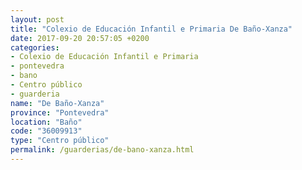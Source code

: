 ```yaml
---
layout: post
title: "Colexio de Educación Infantil e Primaria De Baño-Xanza"
date: 2017-09-20 20:57:05 +0200
categories:
- Colexio de Educación Infantil e Primaria
- pontevedra
- bano
- Centro público
- guarderia
name: "De Baño-Xanza"
province: "Pontevedra"
location: "Baño"
code: "36009913"
type: "Centro público"
permalink: /guarderias/de-bano-xanza.html
---
```


